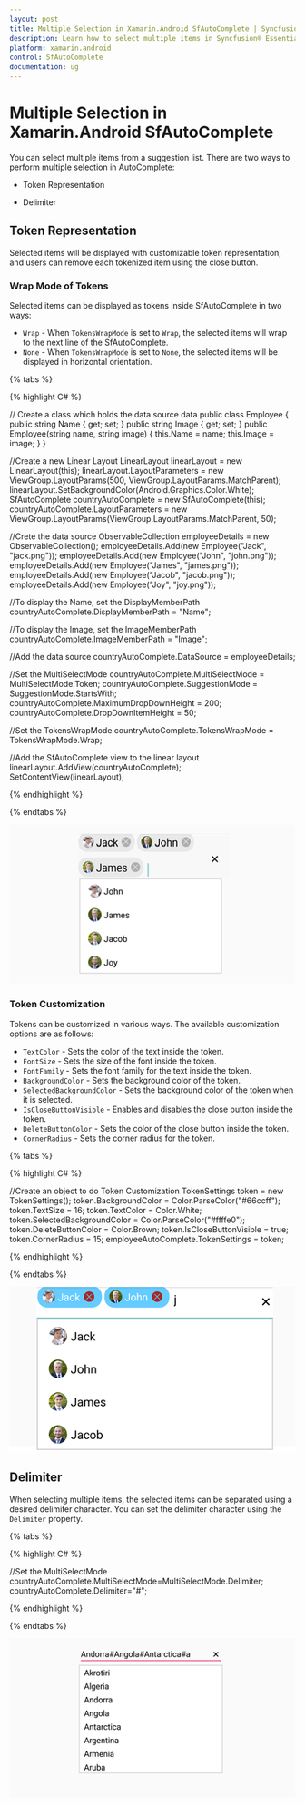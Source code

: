 ```yaml
---
layout: post
title: Multiple Selection in Xamarin.Android SfAutoComplete | Syncfusion®
description: Learn how to select multiple items in Syncfusion® Essential® Xamarin.Android SfAutoComplete Control, its elements, and more.
platform: xamarin.android
control: SfAutoComplete
documentation: ug
---
```


# Multiple Selection in Xamarin.Android SfAutoComplete

You can select multiple items from a suggestion list. There are two ways to perform multiple selection in AutoComplete:

* Token Representation

* Delimiter

## Token Representation

Selected items will be displayed with customizable token representation, and users can remove each tokenized item using the close button.

### Wrap Mode of Tokens

Selected items can be displayed as tokens inside SfAutoComplete in two ways:

* `Wrap` - When `TokensWrapMode` is set to `Wrap`, the selected items will wrap to the next line of the SfAutoComplete.
* `None` - When `TokensWrapMode` is set to `None`, the selected items will be displayed in horizontal orientation.

{% tabs %}

{% highlight C# %}

// Create a class which holds the data source data
public class Employee
{
public string Name { get; set; }
public string Image { get; set; }
public Employee(string name, string image)
{
this.Name = name;
this.Image = image;
}
}

//Create a new Linear Layout
LinearLayout linearLayout = new LinearLayout(this);
linearLayout.LayoutParameters = new ViewGroup.LayoutParams(500, ViewGroup.LayoutParams.MatchParent);
linearLayout.SetBackgroundColor(Android.Graphics.Color.White);
SfAutoComplete countryAutoComplete = new SfAutoComplete(this);
countryAutoComplete.LayoutParameters = new ViewGroup.LayoutParams(ViewGroup.LayoutParams.MatchParent, 50);

//Crete the data source
ObservableCollection<Employee> employeeDetails = new ObservableCollection<Employee>();
employeeDetails.Add(new Employee("Jack", "jack.png"));
employeeDetails.Add(new Employee("John", "john.png"));
employeeDetails.Add(new Employee("James", "james.png"));
employeeDetails.Add(new Employee("Jacob", "jacob.png"));
employeeDetails.Add(new Employee("Joy", "joy.png"));

//To display the Name, set the DisplayMemberPath
countryAutoComplete.DisplayMemberPath = "Name";

//To display the Image, set the ImageMemberPath
countryAutoComplete.ImageMemberPath = "Image";

//Add the data source
countryAutoComplete.DataSource = employeeDetails;

//Set the MultiSelectMode
countryAutoComplete.MultiSelectMode = MultiSelectMode.Token;
countryAutoComplete.SuggestionMode = SuggestionMode.StartsWith;
countryAutoComplete.MaximumDropDownHeight = 200;
countryAutoComplete.DropDownItemHeight = 50;

//Set the TokensWrapMode
countryAutoComplete.TokensWrapMode = TokensWrapMode.Wrap;

//Add the SfAutoComplete view to the linear layout
linearLayout.AddView(countryAutoComplete);
SetContentView(linearLayout);

	
{% endhighlight %}

{% endtabs %}

![Xamarin.Android SfAutoComplete token representation](images/TokenRepresentationWrap.png)

### Token Customization

Tokens can be customized in various ways. The available customization options are as follows:
* `TextColor` - Sets the color of the text inside the token.
* `FontSize` - Sets the size of the font inside the token.
* `FontFamily` - Sets the font family for the text inside the token.
* `BackgroundColor` - Sets the background color of the token.
* `SelectedBackgroundColor` - Sets the background color of the token when it is selected.
* `IsCloseButtonVisible` - Enables and disables the close button inside the token.
* `DeleteButtonColor` - Sets the color of the close button inside the token.
* `CornerRadius` - Sets the corner radius for the token.

{% tabs %}

{% highlight C# %}

//Create an object to do Token Customization 
TokenSettings token = new TokenSettings();
token.BackgroundColor = Color.ParseColor("#66ccff");
token.TextSize = 16;
token.TextColor = Color.White;
token.SelectedBackgroundColor = Color.ParseColor("#ffffe0");
token.DeleteButtonColor = Color.Brown;
token.IsCloseButtonVisible = true;
token.CornerRadius = 15;
employeeAutoComplete.TokenSettings = token;
	 
{% endhighlight %}

{% endtabs %}

![Xamarin.Android SfAutoComplete Token Customization](images/TokenRepresentation.png)

## Delimiter

When selecting multiple items, the selected items can be separated using a desired delimiter character. You can set the delimiter character using the `Delimiter` property.

{% tabs %}

{% highlight C# %}

//Set the MultiSelectMode
countryAutoComplete.MultiSelectMode=MultiSelectMode.Delimiter;
countryAutoComplete.Delimiter="#";
	 
{% endhighlight %}

{% endtabs %}
	
![Xamarin.Android SfAutoComplete Delimiter](images/delimiter.png)
	





